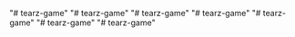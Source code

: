 "# tearz-game" 
"# tearz-game" 
"# tearz-game" 
"# tearz-game" 
"# tearz-game" 
"# tearz-game" 
"# tearz-game" 

